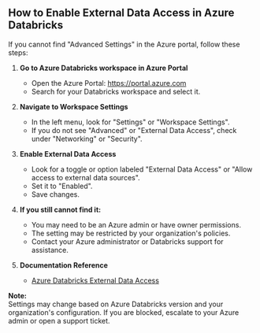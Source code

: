 ## How to Enable External Data Access in Azure Databricks

If you cannot find "Advanced Settings" in the Azure portal, follow these steps:

1. **Go to Azure Databricks workspace in Azure Portal**
   - Open the Azure Portal: https://portal.azure.com
   - Search for your Databricks workspace and select it.

2. **Navigate to Workspace Settings**
   - In the left menu, look for "Settings" or "Workspace Settings".
   - If you do not see "Advanced" or "External Data Access", check under "Networking" or "Security".

3. **Enable External Data Access**
   - Look for a toggle or option labeled "External Data Access" or "Allow access to external data sources".
   - Set it to "Enabled".
   - Save changes.

4. **If you still cannot find it:**
   - You may need to be an Azure admin or have owner permissions.
   - The setting may be restricted by your organization's policies.
   - Contact your Azure administrator or Databricks support for assistance.

5. **Documentation Reference**
   - [Azure Databricks External Data Access](https://learn.microsoft.com/en-us/azure/databricks/administration-guide/workspace-configurations/external-data-access)

**Note:**  
Settings may change based on Azure Databricks version and your organization's configuration. If you are blocked, escalate to your Azure admin or open a support ticket.

